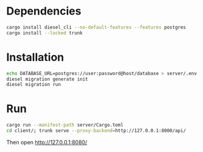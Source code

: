 Dependencies
============

```sh
cargo install diesel_cli --no-default-features --features postgres
cargo install --locked trunk
```

Installation
============

```sh
echo DATABASE_URL=postgres://user:password@host/database > server/.env
diesel migration generate init
diesel migration run
```

Run
===

```sh
cargo run --manifest-path server/Cargo.toml
cd client/; trunk serve --proxy-backend=http://127.0.0.1:8000/api/
```

Then open http://127.0.0.1:8080/
